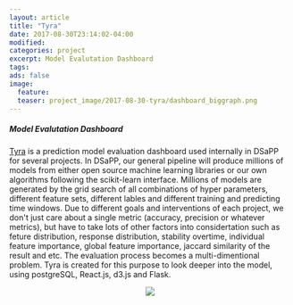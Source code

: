 ```yaml
---
layout: article
title: "Tyra"
date: 2017-08-30T23:14:02-04:00
modified:
categories: project
excerpt: Model Evalutation Dashboard
tags:
ads: false
image:
  feature:
  teaser: project_image/2017-08-30-tyra/dashboard_biggraph.png
---
```

##### Model Evalutation Dashboard

[Tyra](https://github.com/dssg/tyra) is a prediction model evaluation dashboard used internally in DSaPP for several projects. In DSaPP, our general pipeline will produce millions of models from either open source machine learning libraries or our own algorithms following the scikit-learn interface. Millions of models are generated by the grid search of all combinations of hyper parameters, different feature sets, different lables and different training and predicting time windows. Due to different goals and interventions of each project, we don't just care about a single metric (accuracy, precision or whatever metrics), but have to take lots of other factors into considertation such as feture distribution, response distribution, stability overtime, individual feature importance, global feature importance, jaccard similarity of the result and etc. The evaluation process becomes a multi-dimentional problem. Tyra is created for this purpose to look deeper into the model, using postgreSQL, React.js, d3.js and Flask.

<figure>
    <center>
        <img src="/images/project_image/2017-08-30-tyra/screenrecord_tyra.gif">
    </center>
</figure>

